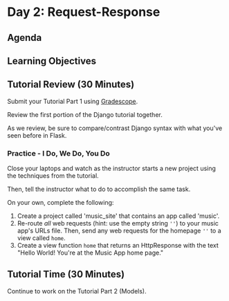 # Day 2: Request-Response

## Agenda

## Learning Objectives

## Tutorial Review (30 Minutes)

Submit your Tutorial Part 1 using [Gradescope](https://gradescope.com).

Review the first portion of the Django tutorial together.

As we review, be sure to compare/contrast Django syntax with what you've seen before in Flask.

### Practice - I Do, We Do, You Do

Close your laptops and watch as the instructor starts a new project using the techniques from the tutorial.

Then, tell the instructor what to do to accomplish the same task.

On your own, complete the following:

1. Create a project called 'music_site' that contains an app called 'music'.
1. Re-route _all_ web requests (hint: use the empty string `''`) to your music app's URLs file. Then, send any web requests for the homepage `''` to a view called `home`.
1. Create a view function `home` that returns an HttpResponse with the text "Hello World! You're at the Music App home page."

## Tutorial Time (30 Minutes)

Continue to work on the Tutorial Part 2 (Models).